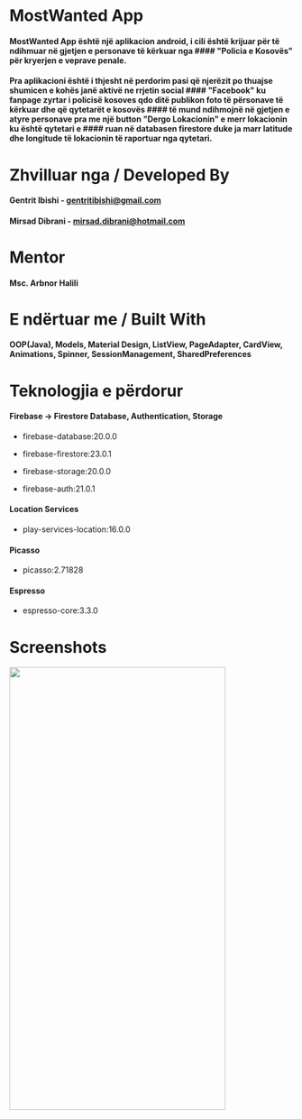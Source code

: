 # MostWanted App

#### MostWanted App është një aplikacion android, i cili është krijuar për të ndihmuar në gjetjen e personave të kërkuar nga #### "Policia e Kosovës" për kryerjen e veprave penale.

#### Pra aplikacioni është i thjesht në perdorim pasi që njerëzit po thuajse shumicen e kohës janë aktivë ne rrjetin social #### "Facebook" ku fanpage zyrtar i policisë kosoves qdo ditë publikon foto të përsonave të kërkuar dhe që qytetarët e kosovës #### të mund ndihmojnë në gjetjen e atyre personave pra me një button "Dergo Lokacionin" e merr lokacionin ku është qytetari e #### ruan në databasen firestore duke ja marr latitude dhe longitude të lokacionin të raportuar nga qytetari.

# Zhvilluar nga / Developed By

#### Gentrit Ibishi - gentritibishi@gmail.com
#### Mirsad Dibrani - mirsad.dibrani@hotmail.com

# Mentor

#### Msc. Arbnor Halili


# E ndërtuar me / Built With

#### OOP(Java), Models, Material Design, ListView, PageAdapter, CardView, Animations, Spinner, SessionManagement, SharedPreferences

# Teknologjia e përdorur

#### Firebase -> Firestore Database, Authentication, Storage

* firebase-database:20.0.0

* firebase-firestore:23.0.1

* firebase-storage:20.0.0

* firebase-auth:21.0.1

#### Location Services

* play-services-location:16.0.0

#### Picasso

* picasso:2.71828

#### Espresso

* espresso-core:3.3.0

# Screenshots

<img src="/srceenshots/LoginActivity.png" width="383" height="786" >

